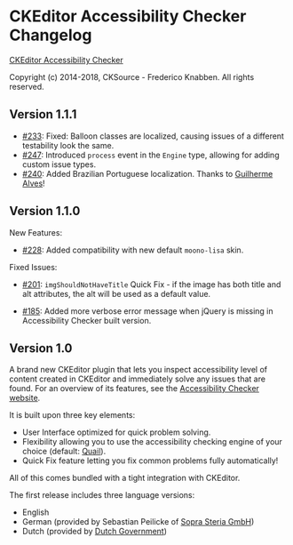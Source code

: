 CKEditor Accessibility Checker Changelog
========================================

[CKEditor Accessibility Checker](https://cksource.com/accessibility-checker/)

Copyright (c) 2014-2018, CKSource - Frederico Knabben. All rights reserved.

## Version 1.1.1

* [#233](https://github.com/cksource/ckeditor-plugin-a11ychecker/issues/233): Fixed: Balloon classes are localized, causing issues of a different testability look the same.
* [#247](https://github.com/cksource/ckeditor-plugin-a11ychecker/issues/247): Introduced `process` event in the `Engine` type, allowing for adding custom issue types.
* [#240](https://github.com/cksource/ckeditor-plugin-a11ychecker/pull/240): Added Brazilian Portuguese localization. Thanks to [Guilherme Alves](https://github.com/gsag)!

## Version 1.1.0

New Features:

* [#228](https://github.com/cksource/ckeditor-plugin-a11ychecker/issues/228): Added compatibility with new default `moono-lisa` skin.

Fixed Issues:

* [#201](https://github.com/cksource/ckeditor-plugin-a11ychecker/issues/201): `imgShouldNotHaveTitle` Quick Fix - if the image has both title and alt attributes, the alt will be used as a default value.

* [#185](https://github.com/cksource/ckeditor-plugin-a11ychecker/issues/185): Added more verbose error message when jQuery is missing in Accessibility Checker built version.

## Version 1.0

A brand new CKEditor plugin that lets you inspect accessibility level of content created in CKEditor and immediately solve any issues that are found. For an overview of its features, see the [Accessibility Checker website](https://cksource.com/accessibility-checker/).

It is built upon three key elements:

* User Interface optimized for quick problem solving.
* Flexibility allowing you to use the accessibility checking engine of your choice (default: [Quail](http://quailjs.org/)).
* Quick Fix feature letting you fix common problems fully automatically!

All of this comes bundled with a tight integration with CKEditor.

The first release includes three language versions:

* English
* German (provided by Sebastian Peilicke of [Sopra Steria GmbH](http://www.soprasteria.de/de))
* Dutch (provided by [Dutch Government](https://www.government.nl/))
